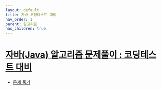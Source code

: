```yaml
---
layout: default
title: 자바 코딩테스트 대비
nav_order: 1
parent: 알고리즘
has_children: true
---
```



# **[자바(Java) 알고리즘 문제풀이 : 코딩테스트 대비](https://www.inflearn.com/course/%EC%9E%90%EB%B0%94-%EC%95%8C%EA%B3%A0%EB%A6%AC%EC%A6%98-%EB%AC%B8%EC%A0%9C%ED%92%80%EC%9D%B4-%EC%BD%94%ED%85%8C%EB%8C%80%EB%B9%84/dashboard)**
- [문제 풀기](https://cote.inflearn.com/contest/10/problems)
